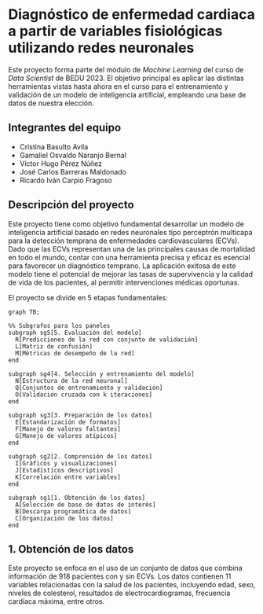 # Diagnóstico de enfermedad cardiaca a partir de variables fisiológicas utilizando redes neuronales

Este proyecto forma parte del módulo de *Machine Learning* del curso de *Data Scientist* de BEDU 2023. El objetivo principal es aplicar las distintas herramientas vistas hasta ahora en el curso para el entrenamiento y validación de un modelo de inteligencia artificial, empleando una base de datos de nuestra elección. 

## Integrantes del equipo
* Cristina Basulto Avila
* Gamaliel Osvaldo Naranjo Bernal
* Víctor Hugo Pérez Núñez
* José Carlos Barreras Maldonado
* Ricardo Iván Carpio Fragoso

## Descripción del proyecto 

Este proyecto tiene como objetivo fundamental desarrollar un modelo de inteligencia artificial basado en redes neuronales tipo perceptrón multicapa para la detección temprana de enfermedades cardiovasculares (ECVs). Dado que las ECVs representan una de las principales causas de mortalidad en todo el mundo, contar con una herramienta precisa y eficaz es esencial para favorecer un diagnóstico temprano. La aplicación exitosa de este modelo tiene el potencial de mejorar las tasas de supervivencia y la calidad de vida de los pacientes, al permitir intervenciones médicas oportunas. 

El proyecto se divide en 5 etapas fundamentales:

```mermaid
graph TB;

%% Subgrafos para los paneles
subgraph sg5[5. Evaluación del modelo]
  R[Predicciones de la red con conjunto de validación]
  L[Matriz de confusión]
  M[Métricas de desempeño de la red]
end

subgraph sg4[4. Selección y entrenamiento del modelo]
  N[Estructura de la red neuronal]
  Q[Conjuntos de entrenamiento y validación]
  O[Validación cruzada con k iteraciones]
end

subgraph sg3[3. Preparación de los datos]
  E[Estandarización de formatos]
  F[Manejo de valores faltantes]
  G[Manejo de valores atípicos]
end

subgraph sg2[2. Comprensión de los datos]
  I[Gráficos y visualizaciones]
  J[Estadísticos descriptivos]
  K[Correlación entre variables]
end

subgraph sg1[1. Obtención de los datos]
  A[Selección de base de datos de interés]
  B[Descarga programática de datos]
  C[Organización de los datos]
end
```

## 1. Obtención de los datos

Este proyecto se enfoca en el uso de un conjunto de datos que combina información de 918 pacientes con y sin ECVs. Los datos contienen 11 variables relacionadas con la salud de los pacientes, incluyendo edad, sexo, niveles de colesterol, resultados de electrocardiogramas, frecuencia cardíaca máxima, entre otros.



